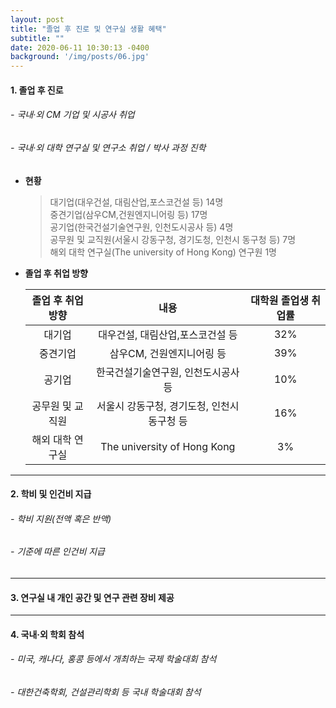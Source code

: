 ```yaml
---
layout: post
title: "졸업 후 진로 및 연구실 생활 혜택"
subtitle: ""
date: 2020-06-11 10:30:13 -0400
background: '/img/posts/06.jpg'
---
```



 
#### 1. 졸업 후 진로 ##
###### - 국내·외 CM 기업 및 시공사 취업 
###### - 국내·외 대학 연구실 및 연구소 취업 / 박사 과정 진학 

+ __현황__

    > 대기업(대우건설, 대림산업,포스코건설 등) 14명    
    > 중견기업(삼우CM,건원엔지니어링 등) 17명   
    > 공기업(한국건설기술연구원, 인천도시공사 등) 4명   
    > 공무원 및 교직원(서울시 강동구청, 경기도청, 인천시 동구청 등) 7명   
    > 해외 대학 연구실(The university of Hong Kong) 연구원 1명       

+ __졸업 후 취업 방향__

    졸업 후 취업 방향 | 내용 | 대학원 졸업생 취업률
    :---: | :---: | :---:
    대기업 | 대우건설, 대림산업,포스코건설 등 | 32%
    중견기업 | 삼우CM, 건원엔지니어링 등 | 39%
    공기업 | 한국건설기술연구원, 인천도시공사 등 | 10%
    공무원 및 교직원 | 서울시 강동구청, 경기도청, 인천시 동구청 등 | 16%
    해외 대학 연구실 | The university of Hong Kong | 3%

   
   
   
---




#### 2. 학비 및 인건비 지급 ##    
###### - 학비 지원(전액 혹은 반액)   
###### - 기준에 따른 인건비 지급   
      
      

---

#### 3. 연구실 내 개인 공간 및 연구 관련 장비 제공 ## 
       
    
---


#### 4. 국내·외 학회 참석 ## 
###### - 미국, 캐나다, 홍콩 등에서 개최하는 국제 학술대회 참석
###### - 대한건축학회, 건설관리학회 등 국내 학술대회 참석
